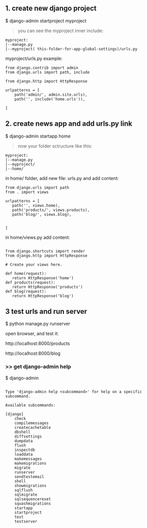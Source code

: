 ## 1. create new django project
$ django-admin startproject myproject
> you can see the myproject inner include:
```
myproject:
|--manage.py 
|--myproject( this-folder-for-app-global-settings)/urls.py

```
myproject/urls.py example:

```
from django.contrib import admin
from django.urls import path, include

from django.http import HttpResponse

urlpatterns = [
    path('admin/', admin.site.urls),
    path('', include('home.urls')),
  
]

```

## 2. create news app and add urls.py link

$ django-admin startapp home

> now your folder sctructure like this: 

```
myproject:
|--manage.py 
|--myproject/
|--home/

```

 in home/ folder, add new file: urls.py and add content:
 
 ```
from django.urls import path
from . import views

urlpatterns = [
    path('', views.home),
    path('products/', views.products),
    path('blog/', views.blog),
   
    
]
 
 ```
 
 in home/views.py add content:
 
 
 ```
 
 from django.shortcuts import render
from django.http import HttpResponse

# Create your views here.

def home(request):
    return HttpResponse('home')
def products(request):
    return HttpResponse('products')
def blog(request):
    return HttpResponse('blog')
 
 ```

## 3 test urls and run server

$ python manage.py runserver

open browser, and test it:

http://localhost:8000/products

http://localhost:8000/blog

### >> get django-admin help

$ django-admin

```

Type 'django-admin help <subcommand>' for help on a specific subcommand.

Available subcommands:

[django]
    check
    compilemessages
    createcachetable
    dbshell
    diffsettings
    dumpdata
    flush
    inspectdb
    loaddata
    makemessages
    makemigrations
    migrate
    runserver
    sendtestemail
    shell
    showmigrations
    sqlflush
    sqlmigrate
    sqlsequencereset
    squashmigrations
    startapp
    startproject
    test
    testserver

```
